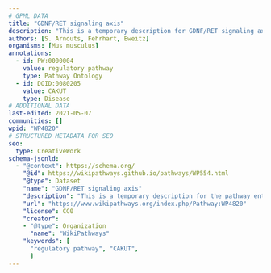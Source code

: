 ```yaml
---
# GPML DATA
title: "GDNF/RET signaling axis"
description: "This is a temporary description for GDNF/RET signaling axis"
authors: [S. Arnouts, Fehrhart, Eweitz]
organisms: [Mus musculus]
annotations:
  - id: PW:0000004
    value: regulatory pathway
    type: Pathway Ontology
  - id: DOID:0080205
    value: CAKUT
    type: Disease
# ADDITIONAL DATA
last-edited: 2021-05-07
communities: []
wpid: "WP4820"
# STRUCTURED METADATA FOR SEO
seo:
  type: CreativeWork
schema-jsonld:
  - "@context": https://schema.org/
    "@id": https://wikipathways.github.io/pathways/WP554.html
    "@type": Dataset
    "name": "GDNF/RET signaling axis"
    "description": "This is a temporary description for the pathway entitled: GDNF/RET signaling axis"
    "url": "https://www.wikipathways.org/index.php/Pathway:WP4820"
    "license": CC0
    "creator":
    - "@type": Organization
      "name": "WikiPathways"
    "keywords": [
      "regulatory pathway", "CAKUT",
      ]
---
```

